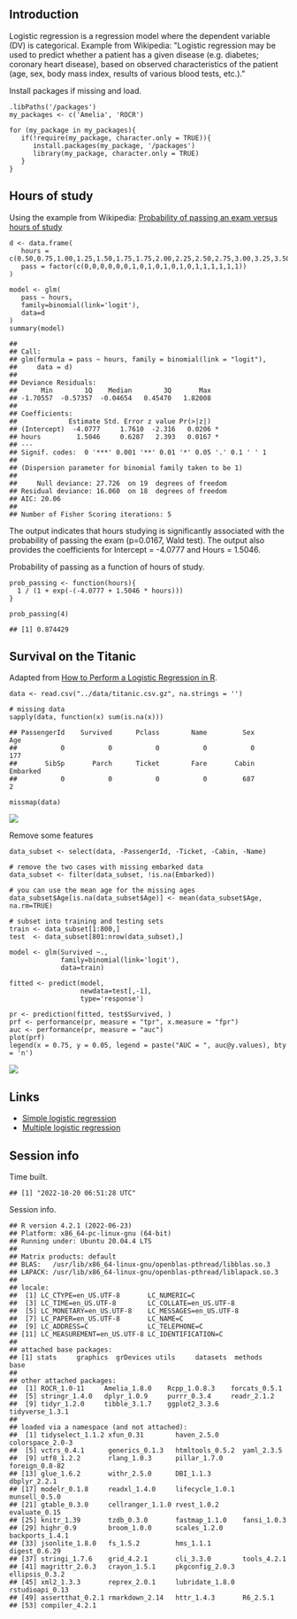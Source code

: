 Introduction
------------

Logistic regression is a regression model where the dependent variable
(DV) is categorical. Example from Wikipedia: "Logistic regression may be
used to predict whether a patient has a given disease (e.g. diabetes;
coronary heart disease), based on observed characteristics of the
patient (age, sex, body mass index, results of various blood tests,
etc.)."

Install packages if missing and load.

``` {.r}
.libPaths('/packages')
my_packages <- c('Amelia', 'ROCR')

for (my_package in my_packages){
   if(!require(my_package, character.only = TRUE)){
      install.packages(my_package, '/packages')
      library(my_package, character.only = TRUE)
   }
}
```

Hours of study
--------------

Using the example from Wikipedia: [Probability of passing an exam versus
hours of
study](https://en.wikipedia.org/wiki/Logistic_regression#Example:_Probability_of_passing_an_exam_versus_hours_of_study)

``` {.r}
d <- data.frame(
   hours = c(0.50,0.75,1.00,1.25,1.50,1.75,1.75,2.00,2.25,2.50,2.75,3.00,3.25,3.50,4.00,4.25,4.50,4.75,5.00,5.50),
   pass = factor(c(0,0,0,0,0,0,1,0,1,0,1,0,1,0,1,1,1,1,1,1))
)

model <- glm(
   pass ~ hours,
   family=binomial(link='logit'),
   data=d
)
summary(model)
```

    ## 
    ## Call:
    ## glm(formula = pass ~ hours, family = binomial(link = "logit"), 
    ##     data = d)
    ## 
    ## Deviance Residuals: 
    ##      Min        1Q    Median        3Q       Max  
    ## -1.70557  -0.57357  -0.04654   0.45470   1.82008  
    ## 
    ## Coefficients:
    ##             Estimate Std. Error z value Pr(>|z|)  
    ## (Intercept)  -4.0777     1.7610  -2.316   0.0206 *
    ## hours         1.5046     0.6287   2.393   0.0167 *
    ## ---
    ## Signif. codes:  0 '***' 0.001 '**' 0.01 '*' 0.05 '.' 0.1 ' ' 1
    ## 
    ## (Dispersion parameter for binomial family taken to be 1)
    ## 
    ##     Null deviance: 27.726  on 19  degrees of freedom
    ## Residual deviance: 16.060  on 18  degrees of freedom
    ## AIC: 20.06
    ## 
    ## Number of Fisher Scoring iterations: 5

The output indicates that hours studying is significantly associated
with the probability of passing the exam (p=0.0167, Wald test). The
output also provides the coefficients for Intercept = -4.0777 and Hours
= 1.5046.

Probability of passing as a function of hours of study.

``` {.r}
prob_passing <- function(hours){
  1 / (1 + exp(-(-4.0777 + 1.5046 * hours)))
}

prob_passing(4)
```

    ## [1] 0.874429

Survival on the Titanic
-----------------------

Adapted from [How to Perform a Logistic Regression in
R](https://datascienceplus.com/perform-logistic-regression-in-r/).

``` {.r}
data <- read.csv("../data/titanic.csv.gz", na.strings = '')

# missing data
sapply(data, function(x) sum(is.na(x)))
```

    ## PassengerId    Survived      Pclass        Name         Sex         Age 
    ##           0           0           0           0           0         177 
    ##       SibSp       Parch      Ticket        Fare       Cabin    Embarked 
    ##           0           0           0           0         687           2

``` {.r}
missmap(data)
```

![](img/unnamed-chunk-3-1.png)

Remove some features

``` {.r}
data_subset <- select(data, -PassengerId, -Ticket, -Cabin, -Name)

# remove the two cases with missing embarked data
data_subset <- filter(data_subset, !is.na(Embarked))

# you can use the mean age for the missing ages
data_subset$Age[is.na(data_subset$Age)] <- mean(data_subset$Age, na.rm=TRUE)

# subset into training and testing sets
train <- data_subset[1:800,]
test  <- data_subset[801:nrow(data_subset),]

model <- glm(Survived ~.,
             family=binomial(link='logit'),
             data=train)

fitted <- predict(model,
                  newdata=test[,-1],
                  type='response')
```

``` {.r}
pr <- prediction(fitted, test$Survived, )
prf <- performance(pr, measure = "tpr", x.measure = "fpr")
auc <- performance(pr, measure = "auc")
plot(prf)
legend(x = 0.75, y = 0.05, legend = paste("AUC = ", auc@y.values), bty = 'n')
```

![](img/unnamed-chunk-5-1.png)

Links
-----

-   [Simple logistic
    regression](http://www.biostathandbook.com/simplelogistic.html)
-   [Multiple logistic
    regression](http://www.biostathandbook.com/multiplelogistic.html)

Session info
------------

Time built.

    ## [1] "2022-10-20 06:51:28 UTC"

Session info.

    ## R version 4.2.1 (2022-06-23)
    ## Platform: x86_64-pc-linux-gnu (64-bit)
    ## Running under: Ubuntu 20.04.4 LTS
    ## 
    ## Matrix products: default
    ## BLAS:   /usr/lib/x86_64-linux-gnu/openblas-pthread/libblas.so.3
    ## LAPACK: /usr/lib/x86_64-linux-gnu/openblas-pthread/liblapack.so.3
    ## 
    ## locale:
    ##  [1] LC_CTYPE=en_US.UTF-8       LC_NUMERIC=C              
    ##  [3] LC_TIME=en_US.UTF-8        LC_COLLATE=en_US.UTF-8    
    ##  [5] LC_MONETARY=en_US.UTF-8    LC_MESSAGES=en_US.UTF-8   
    ##  [7] LC_PAPER=en_US.UTF-8       LC_NAME=C                 
    ##  [9] LC_ADDRESS=C               LC_TELEPHONE=C            
    ## [11] LC_MEASUREMENT=en_US.UTF-8 LC_IDENTIFICATION=C       
    ## 
    ## attached base packages:
    ## [1] stats     graphics  grDevices utils     datasets  methods   base     
    ## 
    ## other attached packages:
    ##  [1] ROCR_1.0-11     Amelia_1.8.0    Rcpp_1.0.8.3    forcats_0.5.1  
    ##  [5] stringr_1.4.0   dplyr_1.0.9     purrr_0.3.4     readr_2.1.2    
    ##  [9] tidyr_1.2.0     tibble_3.1.7    ggplot2_3.3.6   tidyverse_1.3.1
    ## 
    ## loaded via a namespace (and not attached):
    ##  [1] tidyselect_1.1.2 xfun_0.31        haven_2.5.0      colorspace_2.0-3
    ##  [5] vctrs_0.4.1      generics_0.1.3   htmltools_0.5.2  yaml_2.3.5      
    ##  [9] utf8_1.2.2       rlang_1.0.3      pillar_1.7.0     foreign_0.8-82  
    ## [13] glue_1.6.2       withr_2.5.0      DBI_1.1.3        dbplyr_2.2.1    
    ## [17] modelr_0.1.8     readxl_1.4.0     lifecycle_1.0.1  munsell_0.5.0   
    ## [21] gtable_0.3.0     cellranger_1.1.0 rvest_1.0.2      evaluate_0.15   
    ## [25] knitr_1.39       tzdb_0.3.0       fastmap_1.1.0    fansi_1.0.3     
    ## [29] highr_0.9        broom_1.0.0      scales_1.2.0     backports_1.4.1 
    ## [33] jsonlite_1.8.0   fs_1.5.2         hms_1.1.1        digest_0.6.29   
    ## [37] stringi_1.7.6    grid_4.2.1       cli_3.3.0        tools_4.2.1     
    ## [41] magrittr_2.0.3   crayon_1.5.1     pkgconfig_2.0.3  ellipsis_0.3.2  
    ## [45] xml2_1.3.3       reprex_2.0.1     lubridate_1.8.0  rstudioapi_0.13 
    ## [49] assertthat_0.2.1 rmarkdown_2.14   httr_1.4.3       R6_2.5.1        
    ## [53] compiler_4.2.1

